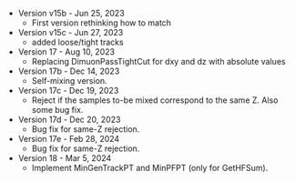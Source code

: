

* Version v15b - Jun 25, 2023
   * First version rethinking how to match
* Version v15c - Jun 27, 2023
   * added loose/tight tracks
* Version 17 - Aug 10, 2023
   * Replacing DimuonPassTightCut for dxy and dz with absolute values
* Version 17b - Dec 14, 2023
   * Self-mixing version.
* Version 17c - Dec 19, 2023
   * Reject if the samples to-be mixed correspond to the same Z. Also some bug fix.
* Version 17d - Dec 20, 2023
   * Bug fix for same-Z rejection.
* Version 17e - Feb 28, 2024
   * Bug fix for same-Z rejection.
* Version 18 - Mar 5, 2024 
   * Implement MinGenTrackPT and MinPFPT (only for GetHFSum).